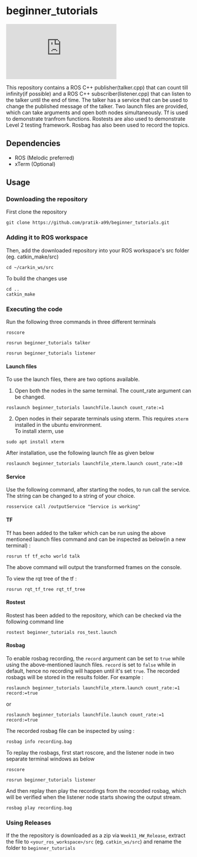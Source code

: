 # beginner_tutorials
[![GitHub license](https://badgen.net/github/license/Naereen/Strapdown.js)](LICENSE.md)

This repository contains a ROS C++ publisher(talker.cpp) that can count till infinity(if possible) and a ROS C++ subscriber(listener.cpp) that can listen to the talker until the end of time. The talker has a service that can be used to change the published message of the talker. Two launch files are provided, which can take arguments and open both nodes simultaneously. Tf is used to demonstrate tranfrom functions. Rostests are also used to demonstrate Level 2 testing framework. Rosbag has also been used to record the topics.

## Dependencies
* ROS (Melodic preferred)
* xTerm (Optional)

## Usage

### Downloading the repository

First clone the repository
```
git clone https://github.com/pratik-a99/beginner_tutorials.git
```

### Adding it to ROS workspace
Then, add the downloaded repository into your ROS workspace's src folder (eg. catkin_make/src)
```
cd ~/carkin_ws/src
```
To build the changes use
```
cd ..
catkin_make
```

### Executing the code
Run the following three commands in three different terminals 
```
roscore
```
```
rosrun beginner_tutorials talker 
```
```
rosrun beginner_tutorials listener
```

#### Launch files

To use the launch files, there are two options available. 
1. Open both the nodes in the same terminal. The count_rate argument can be changed.
```
roslaunch beginner_tutorials launchfile.launch count_rate:=1
```
2. Open nodes in their separate terminals using xterm. This requires `xterm` installed in the ubuntu environment. \
To install xterm, use 
```
sudo apt install xterm
```
After installation, use the following launch file as given below
```
roslaunch beginner_tutorials launchfile_xterm.launch count_rate:=10
```
#### Service
Use the following command, after starting the nodes, to run call the service. The string can be changed to a string of your choice.
```
rosservice call /outputService "Service is working"
```
#### TF 
Tf has been added to the talker which can be run using the above mentioned launch files command and can be inspected as below(in a new terminal) : 
```
rosrun tf tf_echo world talk
```
The above command will output the transformed frames on the console.

To view the rqt tree of the tf : 
```
rosrun rqt_tf_tree rqt_tf_tree
```
#### Rostest
Rostest has been added to the repository, which can be checked via the following command line

```
rostest beginner_tutorials ros_test.launch 
```
#### Rosbag
To enable rosbag recording, the `record` argument can be set to `true` while using the above-mentioned launch files. `record` is set to `false` while in default, hence no recording will happen until it's set `true`. The recorded rosbags will be stored in the results folder. For example : 
```
roslaunch beginner_tutorials launchfile_xterm.launch count_rate:=1 record:=true
```
or
```
roslaunch beginner_tutorials launchfile.launch count_rate:=1 record:=true
```

The recorded rosbag file can be inspected by using : 
```
rosbag info recording.bag 
```

To replay the rosbags, first start roscore, and the listener node in two separate terminal windows as below
```
roscore
```
```
rosrun beginner_tutorials listener 
```
And then replay then play the recordings from the recorded rosbag, which will be verified when the listener node starts showing the output stream.
```
rosbag play recording.bag
```

### Using Releases
If the the repository is downloaded as a zip via `Week11_HW_Release`, extract the file to `<your_ros_workspace>/src` (eg. `catkin_ws/src`) and rename the folder to `beginner_tutorials`
